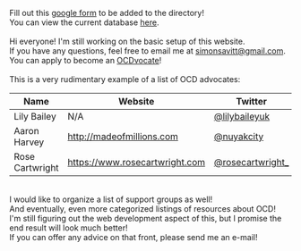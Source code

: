 Fill out this [google form](https://forms.gle/M5rRFXq843Ep9NvF7) to be added to the directory!
<br>You can view the current database [here](https://tinyurl.com/ocdcommunitygooglesheet).
<br><br>Hi everyone! I'm still working on the basic setup of this website.
<br>If you have any questions, feel free to email me at <simonsavitt@gmail.com>.
<br>You can apply to become an [OCDvocate](https://iocdf.org/get-involved/ocdvocate/)!
<br><br>This is a very rudimentary example of a list of OCD advocates:

| Name            | Website                          | Twitter                                                 | Instagram                                                         |
|-----------------|----------------------------------|---------------------------------------------------------|-------------------------------------------------------------------|
| Lily Bailey     | N/A                              | [@lilybaileyuk](https://twitter.com/lilybaileyuk)       | [@lilybaileyuk](https://twitter.com/lilybaileyuk)                 |
| Aaron Harvey    | <http://madeofmillions.com>      | [@nuyakcity](https://twitter.com/nuyakcity)             | [@nuyakcity](https://twitter.com/nuyakcity)                       |
| Rose Cartwright | <https://www.rosecartwright.com> | [@rosecartwright_](https://twitter.com/rosecartwright_) | [@rosecartwright__](https://www.instagram.com/rosecartwright___) |

<br>I would like to organize a list of support groups as well!
<br>And eventually, even more categorized listings of resources about OCD!
<br>I'm still figuring out the web development aspect of this, but I promise the end result will look much better!
<br>If you can offer any advice on that front, please send me an e-mail!

